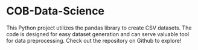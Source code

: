 # COB-Data-Science
This Python project utilizes the pandas library to create CSV datasets. The code is designed for easy dataset generation and can serve valuable  tool for data preprocessing. Check out the repository on Github to explore!
